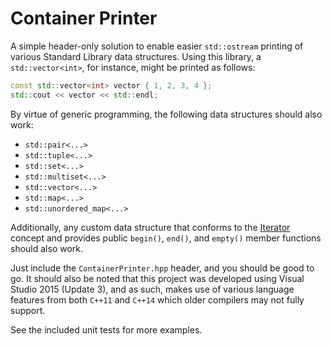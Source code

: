 # Container Printer

A simple header-only solution to enable easier `std::ostream` printing of various Standard Library data structures. Using this library, a `std::vector<int>`, for instance, might be printed as follows:

```C++
const std::vector<int> vector { 1, 2, 3, 4 };
std::cout << vector << std::endl;
```

By virtue of generic programming, the following data structures should also work:

* `std::pair<...>`
* `std::tuple<...>`
* `std::set<...>`
* `std::multiset<...>`
* `std::vector<...>`
* `std::map<...>`
* `std::unordered_map<...>`

Additionally, any custom data structure that conforms to the [Iterator](http://en.cppreference.com/w/cpp/concept/Iterator) concept and provides public `begin()`, `end()`, and `empty()` member functions should also work.

Just include the `ContainerPrinter.hpp` header, and you should be good to go. It should also be noted that this project was developed using Visual Studio 2015 (Update 3), and as such, makes use of various language features from both `C++11` and `C++14` which older compilers may not fully support. 

See the included unit tests for more examples.
